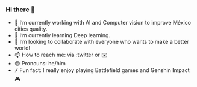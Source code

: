 ### Hi there 👋

- 🔭 I’m currently working with AI and Computer vision to improve México cities quality.
- 🌱 I’m currently learning Deep learning.
- 👯 I’m looking to collaborate with everyone who wants to make a better world!
- 📫 How to reach me: via :twitter or ✉️
- 😄 Pronouns: he/him
- ⚡ Fun fact: I really enjoy playing Battlefield games and Genshin Impact 🎮
